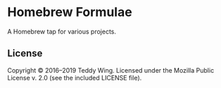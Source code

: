 Homebrew Formulae
=================

A Homebrew tap for various projects.


## License
Copyright © 2016–2019 Teddy Wing. Licensed under the Mozilla Public License v.
2.0 (see the included LICENSE file).
